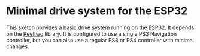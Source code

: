 # Minimal drive system for the ESP32 #

This sketch provides a basic drive system running on the ESP32. It depends on the [Reeltwo](https://reeltwo.github.io/Reeltwo) library. It is configured to use a single PS3 Navigation controller, but you can also use a regular PS3 or PS4 controller with minimal changes.

